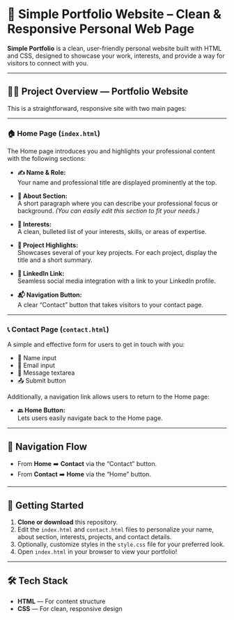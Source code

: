 # 💼 Simple Portfolio Website – Clean & Responsive Personal Web Page

**Simple Portfolio** is a clean, user-friendly personal website built with HTML and CSS, designed to showcase your work, interests, and provide a way for visitors to connect with you.

---

## 👨‍💻 Project Overview — Portfolio Website

This is a straightforward, responsive site with two main pages:

---

### 🏠 Home Page (`index.html`)

The Home page introduces you and highlights your professional content with the following sections:

- **✍️ Name & Role:**  
  Your name and professional title are displayed prominently at the top.

- **📖 About Section:**  
  A short paragraph where you can describe your professional focus or background. *(You can easily edit this section to fit your needs.)*

- **🎯 Interests:**  
  A clean, bulleted list of your interests, skills, or areas of expertise.

- **📂 Project Highlights:**  
  Showcases several of your key projects. For each project, display the title and a short summary.

- **🔗 LinkedIn Link:**  
  Seamless social media integration with a link to your LinkedIn profile.

- **📬 Navigation Button:**  
  A clear “Contact” button that takes visitors to your contact page.

---

### 📞 Contact Page (`contact.html`)

A simple and effective form for users to get in touch with you:

- 👤 Name input
- 📧 Email input
- 💬 Message textarea
- 📤 Submit button

Additionally, a navigation link allows users to return to the Home page:

- **🔙 Home Button:**  
  Lets users easily navigate back to the Home page.

---

## 🔄 Navigation Flow

- From **Home** ➡️ **Contact** via the “Contact” button.
- From **Contact** ➡️ **Home** via the “Home” button.

---

## 🚀 Getting Started

1. **Clone or download** this repository.
2. Edit the `index.html` and `contact.html` files to personalize your name, about section, interests, projects, and contact details.
3. Optionally, customize styles in the `style.css` file for your preferred look.
4. Open `index.html` in your browser to view your portfolio!

---

## 🛠️ Tech Stack

- **HTML** — For content structure
- **CSS** — For clean, responsive design

